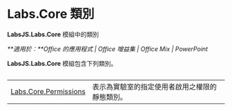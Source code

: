 
# Labs.Core 類別
**LabsJS.Labs.Core** 模組中的類別

 _**適用於︰**Office 的應用程式 | Office 增益集 | Office Mix | PowerPoint_

**LabsJS.Labs.Core** 模組包含下列類別。

## 


|||
|:-----|:-----|
|[Labs.Core.Permissions](../../reference/office-mix/labs.core.permissions.md)|表示為實驗室的指定使用者啟用之權限的靜態類別。|
